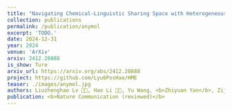 ```yaml
---
title: "Navigating Chemical-Linguistic Sharing Space with Heterogeneous Molecular Encoding"
collection: publications
permalink: /publication/anymol
excerpt: 'TODO.'
date: 2024-12-31
year: 2024
venue: 'ArXiv'
arxiv: 2412.20888
is_show: Ture
arxiv_url: https://arxiv.org/abs/2412.20888
project: https://github.com/Lyu6PosHao/HME
teaser: ./images/anymol.jpg
authors: Liuzhenghao Lv 🧑‍💻, Hao Li 🧑‍💻, Yu Wang, <b>Zhiyuan Yan</b>, Zijun Chen, Zongying Lin, Li Yuan 📮, Yonghong Tian 📮
publication: <b>Nature Communication (reviewed)</b>
---
```


<!-- [Download paper here](https://arxiv.org/pdf/2412.20888.pdf) -->
